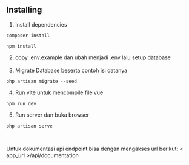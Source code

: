 ## Installing

1. Install dependencies

```
composer install
```

```
npm install
```

2. copy .env.example dan ubah menjadi .env lalu setup database
   <br>
   <br>
3. Migrate Database beserta contoh isi datanya

```
php artisan migrate --seed
```

4. Run vite untuk mencompile file vue

```
npm run dev
```

5. Run server dan buka browser

```
php artisan serve
```

<br>
<p>Untuk dokumentasi api endpoint bisa dengan mengakses url berikut: < app_url >/api/documentation
